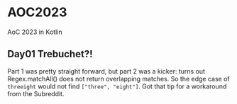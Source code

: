 # AOC2023
AoC 2023 in Kotlin

## Day01 Trebuchet?!
Part 1 was pretty straight forward, but part 2 was a kicker: turns out Regex.matchAll() does not return overlapping matches. So the edge case of
`threeight` would not find `["three", "eight"]`. Got that tip for a workaround from the Subreddit.
